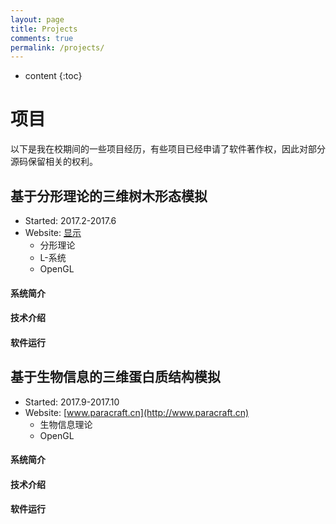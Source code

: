 ```yaml
---
layout: page
title: Projects
comments: true
permalink: /projects/
---
```


* content
{:toc}

# 项目
以下是我在校期间的一些项目经历，有些项目已经申请了软件著作权，因此对部分源码保留相关的权利。

## 基于分形理论的三维树木形态模拟
* Started: 2017.2-2017.6
* Website: [显示](http://www.nplproject.com)
   * 分形理论
   * L-系统
   * OpenGL

#### 系统简介    



#### 技术介绍


#### 软件运行




 

## 基于生物信息的三维蛋白质结构模拟
* Started: 2017.9-2017.10
* Website: [www.paracraft.cn](http://www.paracraft.cn)
   * 生物信息理论
   * OpenGL

#### 系统简介    



#### 技术介绍


#### 软件运行









